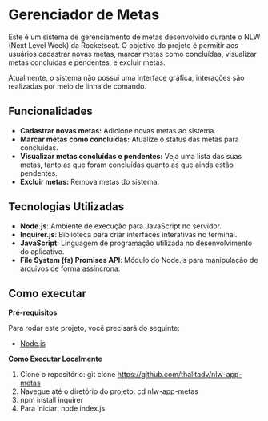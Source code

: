 # Gerenciador de Metas

Este é um sistema de gerenciamento de metas desenvolvido durante o NLW (Next Level Week) da Rocketseat. O objetivo do projeto é permitir aos usuários cadastrar novas metas, marcar metas como concluídas, visualizar metas concluídas e pendentes, e excluir metas.

Atualmente, o sistema não possui uma interface gráfica, interações são realizadas por meio de linha de comando.

## Funcionalidades

- **Cadastrar novas metas:** Adicione novas metas ao sistema.
- **Marcar metas como concluídas:** Atualize o status das metas para concluídas.
- **Visualizar metas concluídas e pendentes:** Veja uma lista das suas metas, tanto as que foram concluídas quanto as que ainda estão pendentes.
- **Excluir metas:** Remova metas do sistema.

## Tecnologias Utilizadas

- **Node.js**: Ambiente de execução para JavaScript no servidor.
- **Inquirer.js**: Biblioteca para criar interfaces interativas no terminal.
- **JavaScript**: Linguagem de programação utilizada no desenvolvimento do aplicativo.
- **File System (fs) Promises API**: Módulo do Node.js para manipulação de arquivos de forma assíncrona.

## Como executar

**Pré-requisitos**

Para rodar este projeto, você precisará do seguinte:

- [Node.js](https://nodejs.org/)

**Como Executar Localmente**

1. Clone o repositório: git clone https://github.com/thalitadv/nlw-app-metas
2. Navegue até o diretório do projeto: cd nlw-app-metas
3. npm install inquirer
4. Para iniciar: node index.js 
